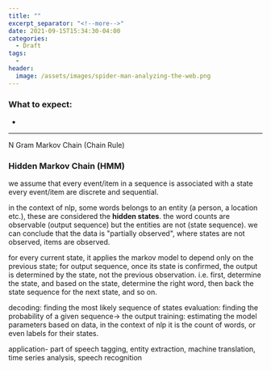 ```yaml
---
title: ""
excerpt_separator: "<!--more-->"
date: 2021-09-15T15:34:30-04:00
categories:
  - Draft
tags:
  - 
header:
  image: /assets/images/spider-man-analyzing-the-web.png
---
```


### What to expect:
- 

---

N Gram
Markov Chain (Chain Rule)
### Hidden Markov Chain (HMM)

we assume that every event/item in a sequence is associated with a state
every event/item are discrete and sequential.

in the context of nlp, some words belongs to an entity (a person, a location etc.), these are considered the **hidden states**. the word counts are observable (output sequence) but the entities are not (state sequence). we can conclude that the data is "partially observed", where states are not observed, items are observed.

for every current state, it applies the markov model to depend only on the previous state; for output sequence, once its state is confirmed, the output is determined by the state, not the previous observation. i.e. first, determine the state, and based on the state, determine the right word, then back the state sequence for the next state, and so on.

decoding: finding the most likely sequence of states
evaluation: finding the probability of a given sequence-> the output
training: estimating the model parameters based on data, in the context of nlp it is the count of words, or even labels for their states.

application- part of speech tagging, entity extraction, machine translation, time series analysis, speech recognition